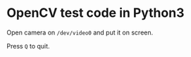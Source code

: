 # OpenCV test code in Python3

Open camera on `/dev/video0` and put it on screen. 

Press `Q` to quit.
